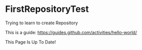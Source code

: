 # FirstRepositoryTest
Trying to learn to create Repository 

This is a guide:
https://guides.github.com/activities/hello-world/




This Page Is Up To Date!
